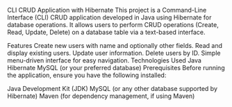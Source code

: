 CLI CRUD Application with Hibernate
This project is a Command-Line Interface (CLI) CRUD application developed in Java using Hibernate for database operations. It allows users to perform CRUD operations (Create, Read, Update, Delete) on a database table via a text-based interface.

Features
Create new users with name and optionally other fields.
Read and display existing users.
Update user information.
Delete users by ID.
Simple menu-driven interface for easy navigation.
Technologies Used
Java
Hibernate
MySQL (or your preferred database)
Prerequisites
Before running the application, ensure you have the following installed:

Java Development Kit (JDK)
MySQL (or any other database supported by Hibernate)
Maven (for dependency management, if using Maven)
